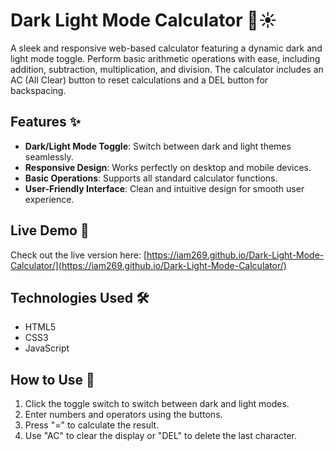 # Dark Light Mode Calculator 🌙☀️

A sleek and responsive web-based calculator featuring a dynamic dark and light mode toggle. Perform basic arithmetic operations with ease, including addition, subtraction, multiplication, and division. The calculator includes an AC (All Clear) button to reset calculations and a DEL button for backspacing.

## Features ✨
- **Dark/Light Mode Toggle**: Switch between dark and light themes seamlessly.
- **Responsive Design**: Works perfectly on desktop and mobile devices.
- **Basic Operations**: Supports all standard calculator functions.
- **User-Friendly Interface**: Clean and intuitive design for smooth user experience.

## Live Demo 🚀
Check out the live version here: [https://iam269.github.io/Dark-Light-Mode-Calculator/](https://iam269.github.io/Dark-Light-Mode-Calculator/)

## Technologies Used 🛠️
- HTML5
- CSS3
- JavaScript

## How to Use 📱
1. Click the toggle switch to switch between dark and light modes.
2. Enter numbers and operators using the buttons.
3. Press "=" to calculate the result.
4. Use "AC" to clear the display or "DEL" to delete the last character.